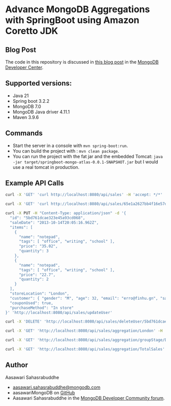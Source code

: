 # Advance MongoDB Aggregations with SpringBoot using Amazon Coretto JDK

## Blog Post

The code in this repository is discussed in [this blog post](XXX) in the [MongoDB Developer Center](https://www.mongodb.com/developer/).

## Supported versions:

- Java 21
- Spring boot 3.2.2
- MongoDB 7.0
- MongoDB Java driver 4.11.1
- Maven 3.9.6

## Commands

- Start the server in a console with `mvn spring-boot:run`.
- You can build the project with : `mvn clean package`.
- You can run the project with the fat jar and the embedded Tomcat: `java -jar target/springboot-mongo-atlas-0.0.1-SNAPSHOT.jar` but I would use a real tomcat in production.

## Example API Calls

```bash
curl -X 'GET' 'curl http://localhost:8080/api/sales' -H 'accept: */*'
```
```bash
curl -X 'GET' 'curl http://localhost:8080/api/sales/65e1a2627bb4f16e57daadff' -H 'accept: */*'
```

```bash
curl -X PUT -H "Content-Type: application/json" -d '{
  "id": "5bd761dcae323e45a93cd068",
  "saleDate": "2013-10-14T20:05:16.962Z",
  "items": [
    {
      "name": "notepad",
      "tags": [ "office", "writing", "school" ],
      "price": "35.02",
      "quantity": 3
    },
    {
      "name": "notepad",
      "tags": [ "office", "writing", "school" ],
      "price": "22.7",
      "quantity": 2
    }
  ],
  "storeLocation": "London",
  "customer": { "gender": "M", "age": 32, "email": "erro@finhu.gn", "satisfaction": 4 },
  "couponUsed": true,
  "purchaseMethod": "In store"
}' 'http://localhost:8080/api/sales/updateUser'
```

```bash
curl -X 'DELETE' 'http://localhost:8080/api/sales/deleteUser/5bd761dcae323e45a93cd068' -H 'accept: */*'
```

```bash
curl -X 'GET' 'http://localhost:8080/api/sales/aggregation/London' -H 'accept: */*'
```

```bash
curl -X 'GET' 'http://localhost:8080/api/sales/aggregation/groupStage/Denver' -H 'accept: */*'
```

```bash
curl -X 'GET' 'http://localhost:8080/api/sales/aggregation/TotalSales' -H 'accept: */*'
```

## Author

Aasawari Sahasrabuddhe

- aasawari.sahasrabuddhe@mongodb.com
- aasawariMongoDB on [GitHub](https://github.com/aasawariMongoDB/tutorialCRUD)
- Aasawari Sahasrabuddhe in the [MongoDB Developer Community forum](https://www.mongodb.com/community/forums/u/aasawari/summary).
